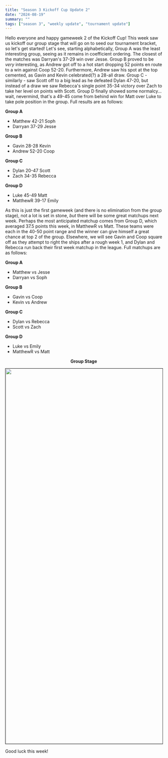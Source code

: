 ```yaml
---
title: "Season 3 Kickoff Cup Update 2"
date: "2024-08-19"
summary: ""
tags: ["season 3", "weekly update", "tournament update"]
---
```


<style>
img {
  display: block;
  margin-left: auto;
  margin-right: auto;
  border: 1px solid;
}
.center-bold {
    text-align: center;
    font-weight: bold;
}
</style>

Hello everyone and happy gameweek 2 of the Kickoff Cup! This week saw us kickoff our group stage that will go on to seed our tournament bracket, so let's get started! Let's see, starting alphabetically, Group A was the least interesting group, seeing as it remains in coefficient ordering. The closest of the matches was Darryan's 37-29 win over Jesse. Group B proved to be _very_ interesting, as Andrew got off to a hot start dropping 52 points en route to a win against Coop 52-20. Furthermore, Andrew saw his spot at the top cemented, as Gavin and Kevin celebrated(?) a 28-all draw. Group C - similarly - saw Scott off to a big lead as he defeated Dylan 47-20, but instead of a draw we saw Rebecca's single point 35-34 victory over Zach to take her level on points with Scott. Group D finally showed some normalcy... wait, nevermind, that's a 49-45 come from behind win for Matt over Luke to take pole position in the group. Full results are as follows:

**Group A**

- Matthew 42-21 Soph
- Darryan 37-29 Jesse

**Group B**

- Gavin 28-28 Kevin
- Andrew 52-20 Coop

**Group C**

- Dylan 20-47 Scott
- Zach 34-35 Rebecca

**Group D**

- Luke 45-49 Matt
- MatthewR 39-17 Emily

As this is just the first gameweek (and there is no elimination from the group stage), not a lot is set in stone, _but_ there will be some great matchups next week. Perhaps the most anticipated matchup comes from Group D, which averaged 37.5 points this week, in MatthewR vs Matt. These teams were each in the 40-50 point range and the winner can give himself a great chance at top 2 of the group. Elsewhere, we will see Gavin and Coop square off as they attempt to right the ships after a rough week 1, and Dylan and Rebecca run back their first week matchup in the league. Full matchups are as follows:

**Group A**

- Matthew vs Jesse
- Darryan vs Soph

**Group B**

- Gavin vs Coop
- Kevin vs Andrew

**Group C**

- Dylan vs Rebecca
- Scott vs Zach

**Group D**

- Luke vs Emily
- MatthewR vs Matt

<p class="center-bold">Group Stage</p>
<img src="/images/season-3/season-3-wu/2/group-stage.png" width="1200vh" height="auto">

Good luck this week!
